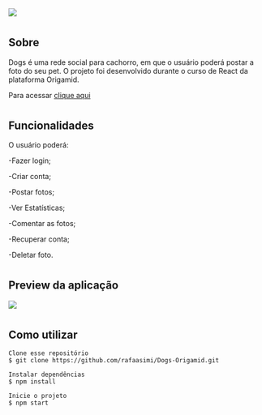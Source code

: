 <img src="../dogs-origamid/src/Assets/Dogs-readme.jpg">

#
## Sobre
Dogs é uma rede social para cachorro, em que o usuário poderá postar a foto do seu pet. O projeto foi desenvolvido durante o curso de React da plataforma Origamid.

Para acessar [clique aqui](https://dogs-origamid-project.vercel.app/)
#
## Funcionalidades
O usuário poderá:

-Fazer login;

-Criar conta;

-Postar fotos;

-Ver Estatísticas;

-Comentar as fotos;

-Recuperar conta;

-Deletar foto.

#

##  Preview da aplicação
<img src="../dogs-origamid/src/Assets/dogs-gif.gif">

#
## Como utilizar

    Clone esse repositório
    $ git clone https://github.com/rafaasimi/Dogs-Origamid.git

    Instalar dependências
    $ npm install

    Inicie o projeto
    $ npm start
